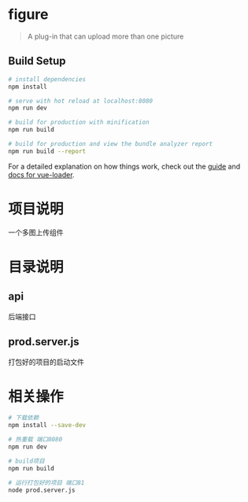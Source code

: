 # figure

> A plug-in that can upload more than one picture

## Build Setup

``` bash
# install dependencies
npm install

# serve with hot reload at localhost:8080
npm run dev

# build for production with minification
npm run build

# build for production and view the bundle analyzer report
npm run build --report
```

For a detailed explanation on how things work, check out the [guide](http://vuejs-templates.github.io/webpack/) and [docs for vue-loader](http://vuejs.github.io/vue-loader).

# 项目说明
一个多图上传组件

# 目录说明

## api
后端接口

## prod.server.js
打包好的项目的启动文件

# 相关操作

``` bash
# 下载依赖
npm install --save-dev

# 热重载 端口8080
npm run dev

# build项目
npm run build

# 运行打包好的项目 端口81
node prod.server.js